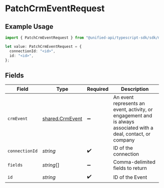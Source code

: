 # PatchCrmEventRequest

## Example Usage

```typescript
import { PatchCrmEventRequest } from "@unified-api/typescript-sdk/sdk/models/operations";

let value: PatchCrmEventRequest = {
  connectionId: "<id>",
  id: "<id>",
};
```

## Fields

| Field                                                                                                           | Type                                                                                                            | Required                                                                                                        | Description                                                                                                     |
| --------------------------------------------------------------------------------------------------------------- | --------------------------------------------------------------------------------------------------------------- | --------------------------------------------------------------------------------------------------------------- | --------------------------------------------------------------------------------------------------------------- |
| `crmEvent`                                                                                                      | [shared.CrmEvent](../../../sdk/models/shared/crmevent.md)                                                       | :heavy_minus_sign:                                                                                              | An event represents an event, activity, or engagement and is always associated with a deal, contact, or company |
| `connectionId`                                                                                                  | *string*                                                                                                        | :heavy_check_mark:                                                                                              | ID of the connection                                                                                            |
| `fields`                                                                                                        | *string*[]                                                                                                      | :heavy_minus_sign:                                                                                              | Comma-delimited fields to return                                                                                |
| `id`                                                                                                            | *string*                                                                                                        | :heavy_check_mark:                                                                                              | ID of the Event                                                                                                 |